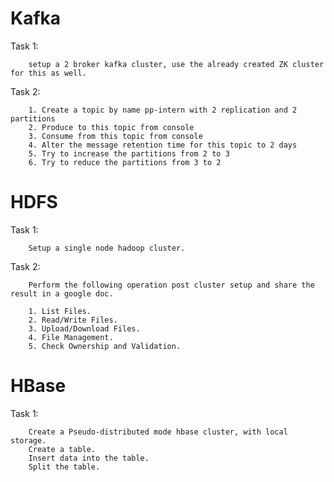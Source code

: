 
# Kafka 

Task 1:

        setup a 2 broker kafka cluster, use the already created ZK cluster for this as well.

Task 2:

        1. Create a topic by name pp-intern with 2 replication and 2 partitions
        2. Produce to this topic from console
        3. Consume from this topic from console
        4. Alter the message retention time for this topic to 2 days
        5. Try to increase the partitions from 2 to 3
        6. Try to reduce the partitions from 3 to 2

# HDFS 

Task 1:

        Setup a single node hadoop cluster.

Task 2:
 
        Perform the following operation post cluster setup and share the result in a google doc.

        1. List Files.
        2. Read/Write Files.
        3. Upload/Download Files.
        4. File Management.
        5. Check Ownership and Validation.

# HBase 

Task 1:

        Create a Pseudo-distributed mode hbase cluster, with local storage.
        Create a table.  
        Insert data into the table. 
        Split the table.
